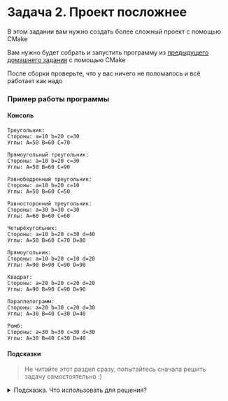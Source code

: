 # Задача 2. Проект посложнее
В этом задании вам нужно создать более сложный проект с помощью CMake

Вам нужно будет собрать и запустить программу из [предыдущего домашнего задания](../../06/03) с помощью CMake

После сборки проверьте, что у вас ничего не поломалось и всё работает как надо

### Пример работы программы
#### Консоль
```
Треугольник:
Стороны: a=10 b=20 c=30
Углы: A=50 B=60 C=70

Прямоугольный треугольник:
Стороны: a=10 b=20 c=30
Углы: A=50 B=60 C=90

Равнобедренный треугольник:
Стороны: a=10 b=20 c=10
Углы: A=50 B=60 C=50

Равносторонний треугольник:
Стороны: a=30 b=30 c=30
Углы: A=60 B=60 C=60

Четырёхугольник:
Стороны: a=10 b=20 c=30 d=40
Углы: A=50 B=60 C=70 D=80

Прямоугольник:
Стороны: a=10 b=20 c=10 d=20
Углы: A=90 B=90 C=90 D=90

Квадрат:
Стороны: a=20 b=20 c=20 d=20
Углы: A=90 B=90 C=90 D=90

Параллелограмм:
Стороны: a=20 b=30 c=20 d=30
Углы: A=30 B=40 C=30 D=40

Ромб:
Стороны: a=30 b=30 c=30 d=30
Углы: A=30 B=40 C=30 D=40
```

#### Подсказки

> Не читайте этот раздел сразу, попытайтесь сначала решить задачу самостоятельно :)

<details>

<summary>Подсказка. Что использовать для решения?</summary>

Этот проект отличается от простейшего только большим количеством файлов

Не забудьте добавить пути ко всем файлам исходного кода (заголовочным в том числе) в команду `add_executable` - пути к файлам разделяются пробелом

 Для успешной сборки вам нужно следить за расположением заголовочных файлов и файлов исходного кода в вашей директории проекта, путями в команде `add_executable` и относительными путями при подключении заголовочных файлов с помощью директивы `#include`

</details>